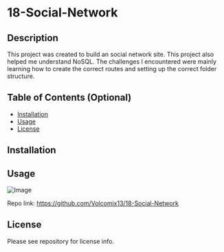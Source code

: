 # 18-Social-Network

## Description

This project was created to build an social network site. This project also helped me understand NoSQL.
The challenges I encountered were mainly learning how to create the correct routes and setting up the correct folder structure.


## Table of Contents (Optional)

- [Installation](#installation)
- [Usage](#usage)
- [License](#license)

## Installation





## Usage



    
![Image](./assets/image.png)
    

Repo link: https://github.com/Volcomix13/18-Social-Network

## License
Please see repository for license info.
